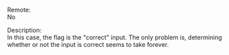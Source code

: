 Remote:<br>
No

Description:<br>
In this case, the flag is the "correct" input.
The only problem is, determining whether or not the input is correct seems to take forever.

